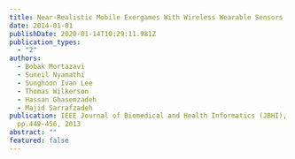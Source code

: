 ```yaml
---
title: Near-Realistic Mobile Exergames With Wireless Wearable Sensors
date: 2014-01-01
publishDate: 2020-01-14T10:29:11.981Z
publication_types:
  - "2"
authors:
  - Bobak Mortazavi
  - Suneil Nyamathi
  - Sunghoon Ivan Lee
  - Thomas Wilkerson
  - Hassan Ghasemzadeh
  - Majid Sarrafzadeh
publication: IEEE Journal of Biomedical and Health Informatics (JBHI), 18(2),
  pp.449-456, 2013
abstract: ""
featured: false
---
```

